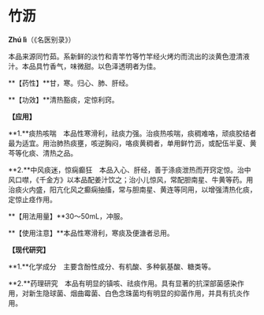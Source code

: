 # 竹沥

**Zhú lì**（《名医别录》）

本品来源同竹茹。系新鲜的淡竹和青竿竹等竹竿经火烤灼而流出的淡黄色澄清液汁。本品具竹香气，味微甜。以色泽透明者为佳。

**【药性】**甘，寒。归心、肺、肝经。

**【功效】**清热豁痰，定惊利窍。

**【应用】**

**1.**痰热咳喘　本品性寒滑利，祛痰力强。治痰热咳喘，痰稠难咯，顽痰胶结者最为适宜。用治肺热痰壅，咳逆胸闷，咯痰黄稠者，单用鲜竹沥，或配伍半夏、黄芩等化痰、清热之品。

**2.**中风痰迷，惊痫癫狂　本品入心、肝经，善于涤痰泄热而开窍定惊。治中风口噤，《千金方》以本品配姜汁饮之；治小儿惊风，常配胆南星、牛黄等药。用治痰火内盛，阳亢化风之癫痫抽搐，常与胆南星、黄连等同用，以增强清热化痰，定惊止痉作用。

**【用法用量】**30～50mL，冲服。

**【使用注意】**本品性寒滑利，寒痰及便溏者忌用。

**【现代研究】**

**1.**化学成分　主要含酚性成分、有机酸、多种氨基酸、糖类等。

**2.**药理研究　本品有明显的镇咳、祛痰作用。具有显著的抗深部菌感染作用，对新生隐球菌、烟曲霉菌、白色念珠菌均有明显的抑菌作用，并具有抗炎作用。